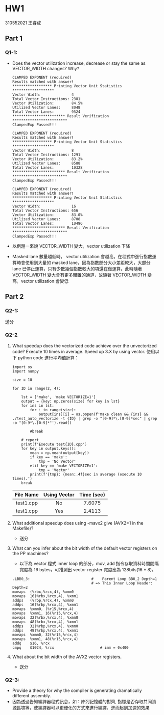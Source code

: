 # HW1
310552021 王睿成
## Part 1
### Q1-1: 
- Does the vector utilization increase, decrease or stay the same as VECTOR_WIDTH changes? Why?
    ```
    CLAMPED EXPONENT (required)
    Results matched with answer!
    ****************** Printing Vector Unit Statistics *******************
    Vector Width:              4
    Total Vector Instructions: 2381
    Vector Utilization:        84.5%
    Utilized Vector Lanes:     8048
    Total Vector Lanes:        9524
    ************************ Result Verification *************************
    ClampedExp Passed!!!
    ```

    ```
    CLAMPED EXPONENT (required)
    Results matched with answer!
    ****************** Printing Vector Unit Statistics *******************
    Vector Width:              8
    Total Vector Instructions: 1291
    Vector Utilization:        83.2%
    Utilized Vector Lanes:     8588
    Total Vector Lanes:        10328
    ************************ Result Verification *************************
    ClampedExp Passed!!!
    ```

    ```
    CLAMPED EXPONENT (required)
    Results matched with answer!
    ****************** Printing Vector Unit Statistics *******************
    Vector Width:              16
    Total Vector Instructions: 656
    Vector Utilization:        83.0%
    Utilized Vector Lanes:     8708
    Total Vector Lanes:        10496
    ************************ Result Verification *************************
    ClampedExp Passed!!!
    ```


- 以例題一來說 VECTOR_WIDTH 變大，vector utilization 下降
- Masked lane 數量越低時， vector utilization 會越高。在程式中進行指數運算時會使用到大量的 masked lane，因為指數部分大小差距較大，大部分 lane 已停止運算，只有少數幾個指數較大的項還在做運算，此時隨著 VECTOR_WIDTH 變大會有更多閒置的通道，故隨著 VECTOR_WIDTH 變高，vector utilization 會變低

## Part 2
### Q2-1:
送分

### Q2-2
1. What speedup does the vectorized code achieve over the unvectorized code?
    Execute 10 times in average.  Speed up 3.X by using vector.
    使用以下 python code 進行平均值計算：
    ```python=
    import os
    import numpy

    size = 10

    for ID in range(2, 4):

        lst = ['make', 'make VECTORIZE=1']
        output = {key: np.zeros(size) for key in lst}
        for ins in lst:
            for i in range(size):
                output[ins][i] = os.popen(f'make clean && {ins} && ./test_auto_vectorize -t {ID} | grep -o "[0-9]*\.[0-9]*sec" | grep -o "[0-9*\.[0-9]*"').read()

            #break

        # report
        print(f'Execute test{ID}.cpp')
        for key in output.keys():
            mean = np.mean(output[key])
            if key == 'make':
                tmp = 'No Vector'
            elif key == 'make VECTORIZE=1':
                tmp = 'Vector'
            print(f'{tmp}: {mean:.4f}sec in average (execute 10 times).')
        break
    ```
    | File Name | Using Vector | Time (sec) |
    |:---------:|:------------:|:----------:|
    | test1.cpp |      No      |   7.6075   |
    | test1.cpp |     Yes      |   2.4113   |

2. What additional speedup does using -mavx2 give (AVX2=1 in the Makefile)?
    - 送分
3. What can you infer about the bit width of the default vector registers on the PP machines?
    - 以下為 vector 程式 inner loop 的部分，mov, add 指令存取資料時間間隔寬度為 16 bytes，可推測出 vector register 寬度應為 128bits(16 * 8)。
    ```
    .LBB0_3:                            #    Parent Loop BB0_2 Depth=1
                                        # => This Inner Loop Header: Depth=2
	movaps	(%rbx,%rcx,4), %xmm0
	movaps	16(%rbx,%rcx,4), %xmm1
	addps	(%rbp,%rcx,4), %xmm0
	addps	16(%rbp,%rcx,4), %xmm1
	movaps	%xmm0, (%r15,%rcx,4)
	movaps	%xmm1, 16(%r15,%rcx,4)
	movaps	32(%rbx,%rcx,4), %xmm0
	movaps	48(%rbx,%rcx,4), %xmm1
	addps	32(%rbp,%rcx,4), %xmm0
	addps	48(%rbp,%rcx,4), %xmm1
	movaps	%xmm0, 32(%r15,%rcx,4)
	movaps	%xmm1, 48(%r15,%rcx,4)
	addq	$16, %rcx
	cmpq	$1024, %rcx                     # imm = 0x400
    ```
4. What about the bit width of the AVX2 vector registers.
    - 送分

### Q2-3: 
- Provide a theory for why the compiler is generating dramatically different assembly.
- 因為透過告知編譯器程式訊息，如：陣列記憶體的對齊, 指標是否存取共同資源區塊等，使編譯器可以更優化的方式來進行編譯，進而起到加速的效果
